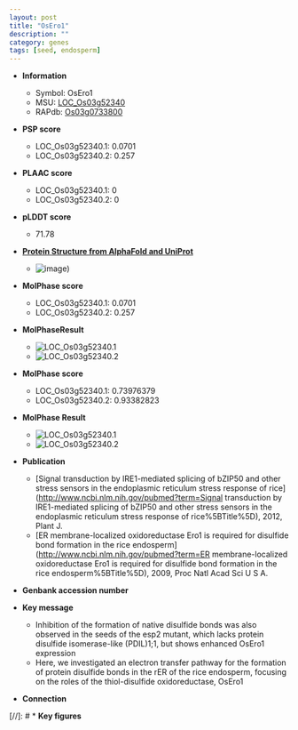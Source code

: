 ```yaml
---
layout: post
title: "OsEro1"
description: ""
category: genes
tags: [seed, endosperm]
---
```


* **Information**  
    + Symbol: OsEro1  
    + MSU: [LOC_Os03g52340](http://rice.plantbiology.msu.edu/cgi-bin/ORF_infopage.cgi?orf=LOC_Os03g52340)  
    + RAPdb: [Os03g0733800](http://rapdb.dna.affrc.go.jp/viewer/gbrowse_details/irgsp1?name=Os03g0733800)  

* **PSP score**  
    + LOC_Os03g52340.1: 0.0701 
    + LOC_Os03g52340.2: 0.257 

* **PLAAC score**  
    + LOC_Os03g52340.1: 0 
    + LOC_Os03g52340.2: 0 

* **pLDDT score**
    + 71.78

* **[Protein Structure from AlphaFold and UniProt](https://www.uniprot.org/uniprotkb/Q6AVU2/entry#structure)**
    + ![image](https://ricepsp.github.io/images/Q6/AF-Q6AVU2-F1.png))

* **MolPhase score**
    + LOC_Os03g52340.1: 0.0701
    + LOC_Os03g52340.2: 0.257

* **MolPhaseResult**
    + ![LOC_Os03g52340.1](https://ricepsp.github.io/pictures/LOC_Os03g/LOC_Os03g52340.1.png)
    + ![LOC_Os03g52340.2](https://ricepsp.github.io/pictures/LOC_Os03g/LOC_Os03g52340.2.png)

* **MolPhase score**
    + LOC_Os03g52340.1: 0.73976379
    + LOC_Os03g52340.2: 0.93382823

* **MolPhase Result**
    + ![LOC_Os03g52340.1](https://304243504.github.io/Pictures/LOC_Os03g/LOC_Os03g52340.1.png)
    + ![LOC_Os03g52340.2](https://304243504.github.io/Pictures/LOC_Os03g/LOC_Os03g52340.2.png)

* **Publication**  
    + [Signal transduction by IRE1-mediated splicing of bZIP50 and other stress sensors in the endoplasmic reticulum stress response of rice](http://www.ncbi.nlm.nih.gov/pubmed?term=Signal transduction by IRE1-mediated splicing of bZIP50 and other stress sensors in the endoplasmic reticulum stress response of rice%5BTitle%5D), 2012, Plant J.
    + [ER membrane-localized oxidoreductase Ero1 is required for disulfide bond formation in the rice endosperm](http://www.ncbi.nlm.nih.gov/pubmed?term=ER membrane-localized oxidoreductase Ero1 is required for disulfide bond formation in the rice endosperm%5BTitle%5D), 2009, Proc Natl Acad Sci U S A.

* **Genbank accession number**  

* **Key message**  
    + Inhibition of the formation of native disulfide bonds was also observed in the seeds of the esp2 mutant, which lacks protein disulfide isomerase-like (PDIL)1;1, but shows enhanced OsEro1 expression
    + Here, we investigated an electron transfer pathway for the formation of protein disulfide bonds in the rER of the rice endosperm, focusing on the roles of the thiol-disulfide oxidoreductase, OsEro1

* **Connection**  

[//]: # * **Key figures**  


